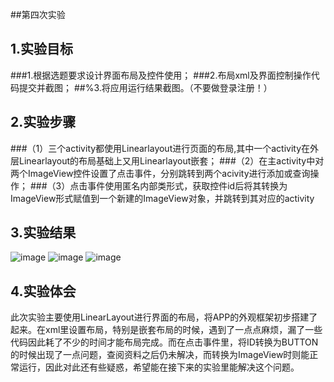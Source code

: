 ##第四次实验

 ## 1.实验目标
  ###1.根据选题要求设计界面布局及控件使用；
  ###2.布局xml及界面控制操作代码提交并截图；
  ##%3.将应用运行结果截图。（不要做登录注册！）
 ## 2.实验步骤 
 ###（1）三个activity都使用Linearlayout进行页面的布局,其中一个activity在外层Linearlayout的布局基础上又用Linearlayout嵌套；
 ###（2）在主activity中对两个ImageView控件设置了点击事件，分别跳转到两个acivity进行添加或查询操作；
 ###（3）点击事件使用匿名内部类形式，获取控件id后将其转换为ImageView形式赋值到一个新建的ImageView对象，并跳转到其对应的activity
 ## 3.实验结果
 ![image](https://github.com/zhaokangye/android-labs-2018/blob/master/soft1613071002201/%E5%AE%9E%E9%AA%8C%E5%9B%9B%E6%88%AA%E5%9B%BE/01.png?raw=true) 
 ![image](https://github.com/zhaokangye/android-labs-2018/blob/master/soft1613071002201/%E5%AE%9E%E9%AA%8C%E5%9B%9B%E6%88%AA%E5%9B%BE/02.png?raw=true) 
 ![image](https://github.com/zhaokangye/android-labs-2018/blob/master/soft1613071002201/%E5%AE%9E%E9%AA%8C%E5%9B%9B%E6%88%AA%E5%9B%BE/03.png?raw=true) 
 ## 4.实验体会
  此次实验主要使用LinearLayout进行界面的布局，将APP的外观框架初步搭建了起来。在xml里设置布局，特别是嵌套布局的时候，遇到了一点点麻烦，漏了一些代码因此耗了不少的时间才能布局完成。而在点击事件里，将ID转换为BUTTON的时候出现了一点问题，查阅资料之后仍未解决，而转换为ImageView时则能正常运行，因此对此还有些疑惑，希望能在接下来的实验里能解决这个问题。
  

